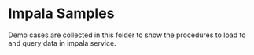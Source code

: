 # Impala Samples

Demo cases are collected in this folder to show the procedures to load to and query data in impala service. 
